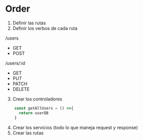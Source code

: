 # Order

1. Definir las rutas
2. Definir los verbos de cada ruta

/users
- GET
- POST 

/users/:id
- GET
- PUT
- PATCH
- DELETE

3. Crear los controladores
```javascript
    const getAllUsers = () =>{
      return userDB
    }
```

4. Crear los servicios (todo lo que maneja request y response)
5. Crear las rutas

